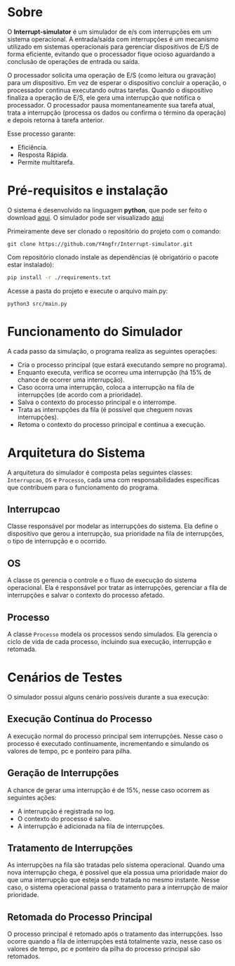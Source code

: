 # Sobre

O **Interrupt-simulator** é um simulador de e/s com interrupções em um sistema operacional. A entrada/saída com interrupções é um mecanismo utilizado em sistemas operacionais para gerenciar dispositivos de E/S de forma eficiente, evitando que o processador fique ocioso aguardando a conclusão de operações de entrada ou saída.

O processador solicita uma operação de E/S (como leitura ou gravação) para um dispositivo.
Em vez de esperar o dispositivo concluir a operação, o processador continua executando outras tarefas. Quando o dispositivo finaliza a operação de E/S, ele gera uma interrupção que notifica o processador. O processador pausa momentaneamente sua tarefa atual, trata a interrupção (processa os dados ou confirma o término da operação) e depois retorna à tarefa anterior.

Esse processo garante:
+ Eficiência.
+ Resposta Rápida.
+ Permite multitarefa.


# Pré-requisitos e instalação

O sistema é desenvolvido na linguagem __python__, que pode ser feito o download [aqui](https://www.python.org/downloads/). O simulador pode ser visualizado [aqui](https://github.com/Y4ngfr/Interrupt-simulator)

Primeiramente deve ser clonado o repositório do projeto com o comando:

```$
git clone https://github.com/Y4ngfr/Interrupt-simulator.git
```

Com repositório clonado instale as dependências (é obrigatório o pacote estar instalado):
```Bash
pip install -r ./requirements.txt
```

Acesse a pasta do projeto e execute o arquivo main.py:

```$
python3 src/main.py
```

# Funcionamento do Simulador

A cada passo da simulação, o programa realiza as seguintes operações:

+ Cria o processo principal (que estará executando sempre no programa).
+ Enquanto executa, verifica se ocorreu uma interrupção (há 15% de chance de ocorrer uma interrupção).
+ Caso ocorra uma interrupção, coloca a interrupção na fila de interrupções (de acordo com a prioridade).
+ Salva o contexto do processo principal e o interrompe.
+ Trata as interrupções da fila (é possível que cheguem novas interrupções).
+ Retoma o contexto do processo principal e continua a execução.

# Arquitetura do Sistema

A arquitetura do simulador é composta pelas seguintes classes: ``Interrupcao``, ``OS`` e ``Processo``, cada uma com responsabilidades específicas que contribuem para o funcionamento do programa.

## Interrupcao

Classe responsável por modelar as interrupções do sistema. Ela define o dispositivo que gerou a interrupção, sua prioridade na fila de interrupções, o tipo de interrupção e o ocorrido.

## OS

A classe ``OS`` gerencia o controle e o fluxo de execução do sistema operacional. Ela é responsável por tratar as interrupções, gerenciar a fila de interrupções e salvar o contexto do processo afetado.

## Processo

A classe ``Processo`` modela os processos sendo simulados. Ela gerencia o ciclo de vida de cada processo, incluindo sua execução, interrupção e retomada.

# Cenários de Testes

O simulador possui alguns cenário possíveis durante a sua execução:

## Execução Contínua do Processo

A execução normal do processo principal sem interrupções. Nesse caso o processo é executado continuamente, incrementando e simulando os valores de tempo, pc e ponteiro para pilha.

## Geração de Interrupções

A chance de gerar uma interrupção é de 15%, nesse caso ocorrem as seguintes ações:

+ A interrupção é registrada no log.
+ O contexto do processo é salvo.
+ A interrupção é adicionada na fila de interrupções.

## Tratamento de Interrupções

As interrupções na fila são tratadas pelo sistema operacional. Quando uma nova interrupção chega, é possível que ela possua uma prioridade maior do que uma interrupção que esteja sendo tratada no mesmo instante. Nesse caso, o sistema operacional passa o tratamento para a interrupção de maior prioridade.

## Retomada do Processo Principal

O processo principal é retomado após o tratamento das interrupções. Isso ocorre quando a fila de interrupções está totalmente vazia, nesse caso os valores de tempo, pc e ponteiro da pilha do processo principal são retomados.
